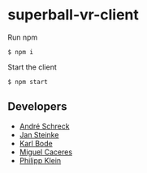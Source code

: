# superball-vr-client
Run npm
```
$ npm i
```
Start the client
```
$ npm start
```

## Developers
* <a href="https://github.com/gossie" target="_blank">André Schreck</a>
* <a href="https://github.com/jan-xyz" target="_blank">Jan Steinke </a>
* <a href="https://github.com/kpbode" target="_blank">Karl Bode</a>
* <a href="https://github.com/FoxNeo" target="_blank">Miguel Caceres</a>
* <a href="https://github.com/PhilippKatze" target="_blank">Philipp Klein</a>
